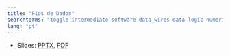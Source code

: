 ```yaml
---
title: "Fios de Dados"
searchterms: "toggle intermediate software data_wires data logic numeric text fios_de_dados"
lang: "pt"
---
```

 <ul>
 <li class="ng-binding">Slides:
 <a href="ProgrammingLessons/intermediate/DataWires.pptx">PPTX</a>,
 <a href="ProgrammingLessons/intermediate/DataWires.pdf">PDF</a>
 </li>
 </ul>
